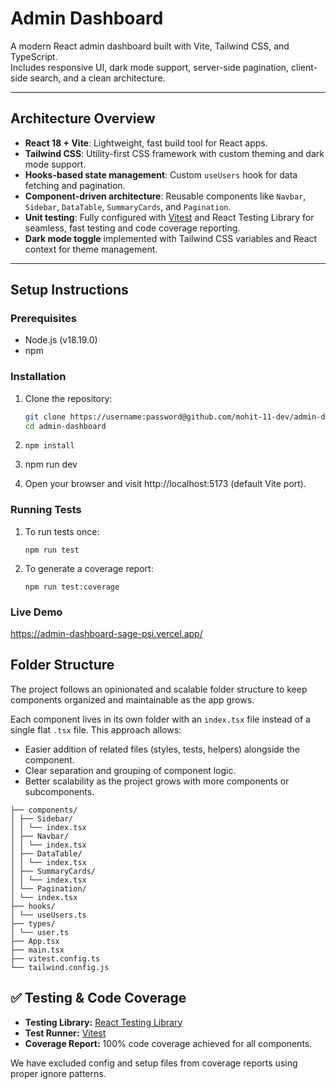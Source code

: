 # Admin Dashboard

A modern React admin dashboard built with Vite, Tailwind CSS, and TypeScript.  
Includes responsive UI, dark mode support, server-side pagination, client-side search, and a clean architecture.

---

## Architecture Overview

- **React 18 + Vite**: Lightweight, fast build tool for React apps.
- **Tailwind CSS**: Utility-first CSS framework with custom theming and dark mode support.
- **Hooks-based state management**: Custom `useUsers` hook for data fetching and pagination.
- **Component-driven architecture**: Reusable components like `Navbar`, `Sidebar`, `DataTable`, `SummaryCards`, and `Pagination`.
- **Unit testing**: Fully configured with [Vitest](https://vitest.dev/) and React Testing Library for seamless, fast testing and code coverage reporting.
- **Dark mode toggle** implemented with Tailwind CSS variables and React context for theme management.

---

## Setup Instructions

### Prerequisites

- Node.js (v18.19.0)
- npm

### Installation

1. Clone the repository:
   ```bash
   git clone https://username:password@github.com/mohit-11-dev/admin-dashboard.git
   cd admin-dashboard

2. ```npm install```

3. npm run dev

4. Open your browser and visit http://localhost:5173 (default Vite port).


### Running Tests
1. To run tests once:

    ```npm run test```

2. To generate a coverage report:

    ```npm run test:coverage```


### Live Demo

https://admin-dashboard-sage-psi.vercel.app/

## Folder Structure

The project follows an opinionated and scalable folder structure to keep components organized and maintainable as the app grows.

Each component lives in its own folder with an `index.tsx` file instead of a single flat `.tsx` file. This approach allows:

- Easier addition of related files (styles, tests, helpers) alongside the component.
- Clear separation and grouping of component logic.
- Better scalability as the project grows with more components or subcomponents.


```src/
├── components/
│ ├── Sidebar/
│ │ └── index.tsx
│ ├── Navbar/
│ │ └── index.tsx
│ ├── DataTable/
│ │ └── index.tsx
│ ├── SummaryCards/
│ │ └── index.tsx
│ └── Pagination/
│ └── index.tsx
├── hooks/
│ └── useUsers.ts
├── types/
│ └── user.ts
├── App.tsx
├── main.tsx
├── vitest.config.ts
└── tailwind.config.js
```

## ✅ Testing & Code Coverage

- **Testing Library:** [React Testing Library](https://testing-library.com/)
- **Test Runner:** [Vitest](https://vitest.dev/)
- **Coverage Report:** 100% code coverage achieved for all components.

We have excluded config and setup files from coverage reports using proper ignore patterns.

